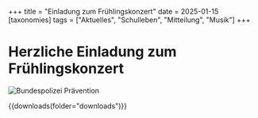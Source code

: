 +++
title = "Einladung zum Frühlingskonzert"
date = 2025-01-15
[taxonomies]
tags = ["Aktuelles", "Schulleben", "Mitteilung", "Musik"]
+++

# Herzliche Einladung zum Frühlingskonzert

![Bundespolizei Prävention](./images/Einladung%20Frühlingskonzert.png)

<!-- more -->

{{downloads(folder="downloads")}}